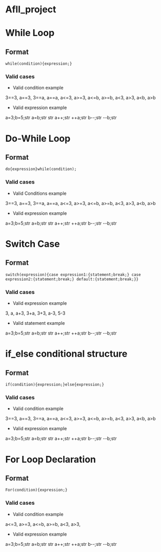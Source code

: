 # Afll_project

# While Loop

## Format

`while(condition){expression;}`

### Valid cases

- Valid condition example

3==3,
a==3,
3==a,
a==a,
a<=3,
a>=3,
a<=b,
a>=b,
a<3,
a>3,
a<b,
a>b

- Valid expression example

a=3;b=5;str
a=b;str
str
a++;str
++a;str
b--;str
--b;str

# Do-While Loop

## Format

`do{expression}while(condition);`

### Valid cases

- Valid Conditions example

3==3,
a==3,
3==a,
a==a,
a<=3,
a>=3,
a<=b,
a>=b,
a<3,
a>3,
a<b,
a>b

- Valid expression example

a=3;b=5;str
a=b;str
str
a++;str
++a;str
b--;str
--b;str

# Switch Case

## Format

`switch(expression){case expression1:{statement;break;} case expression2:{statement;break;} default:{statement;break;}}`

### Valid cases

- Valid expression example

3,
a,
a+3,
3+a,
3+3,
a-3,
5-3

- Valid statement example

a=3;b=5;str
a=b;str
str
a++;str
++a;str
b--;str
--b;str

# if_else conditional structure

## Format

`if(condition){expression;}else{expression;}`

### Valid cases

- Valid condition example

3==3,
a==3,
3==a,
a==a,
a<=3,
a>=3,
a<=b,
a>=b,
a<3,
a>3,
a<b,
a>b

- Valid expression example

a=3;b=5;str
a=b;str
str
a++;str
++a;str
b--;str
--b;str

# For Loop Declaration

## Format

`For(condition){expression;}`

### Valid cases

- Valid condition example

a<=3,
a>=3,
a<=b,
a>=b,
a<3,
a>3,


- Valid expression example

a=3;b=5;str
a=b;str
str
a++;str
++a;str
b--;str
--b;str